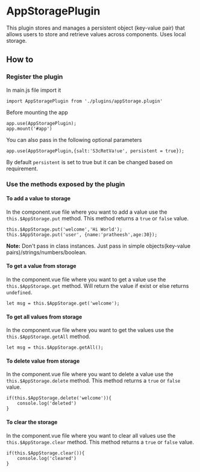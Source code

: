# AppStoragePlugin

This plugin stores and manages a persistent object (key-value pair) that allows users to store and retrieve values across components. Uses local storage.  

## How to
### Register the plugin
In main.js file import it

```import AppStoragePlugin from './plugins/appStorage.plugin'```

Before mounting the app

```
app.use(AppStoragePlugin);
app.mount('#app')
```

You can also pass in the following optional parameters
```
app.use(AppStoragePlugin,{salt:'S3cRetVa!ue', persistent = true});
```
By default `persistent` is set to true but it can be changed based on requirement.

### Use the methods exposed by the plugin

#### To add a value to storage
In the component.vue file where you want to add a value use the `this.$AppStorage.put` method. This method returns a `true` or `false` value.

```
this.$AppStorage.put('welcome','Hi World');
this.$AppStorage.put('user', {name:'pratheesh',age:30});
```

**Note:** Don't pass in class instances. Just pass in simple objects(key-value pairs)/strings/numbers/boolean.

#### To get a value from storage
In the component.vue file where you want to get a value use the `this.$AppStorage.get` method. Will return the value if exist or else returns `undefined`.

```
let msg = this.$AppStorage.get('welcome');
```

#### To get all values from storage
In the component.vue file where you want to get the values use the `this.$AppStorage.getAll` method.

```
let msg = this.$AppStorage.getAll();
```

#### To delete value from storage
In the component.vue file where you want to delete a value use the `this.$AppStorage.delete` method. This method returns a `true` or `false` value.

```
if(this.$AppStorage.delete('welcome')){
    console.log('deleted')
}
```

#### To clear the storage
In the component.vue file where you want to clear all values use the `this.$AppStorage.clear` method. This method returns a `true` or `false` value.

```
if(this.$AppStorage.clear()){
    console.log('cleared')
}
```
